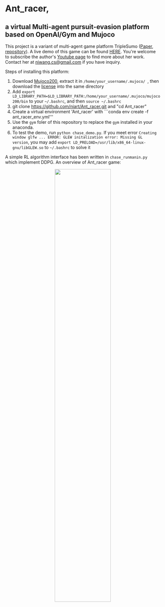 # Ant_racer, 
## a virtual Multi-agent pursuit-evasion platform based on OpenAI/Gym and Mujoco
This project is a variant of multi-agent game platform TripleSumo ([Paper](https://link.springer.com/chapter/10.1007/978-3-031-15908-4_15), [repository]( https://github.com/niart/triplesumo)). 
A live demo of this game can be found [HERE](https://www.youtube.com/watch?v=egSRK1eWnf4). You're welcome to subscribe the author's [Youtube page](https://www.youtube.com/@intelligentautonomoussyste5467/videos) to find more about her work. Contact her at niwang.cs@gmail.com if you have inquiry.

Steps of installing this platform:
1. Download [Mujoco200](https://www.roboti.us/download.html), extract it in 
   ```/home/your_username/.mujoco/ ```, then download the [license](https://www.roboti.us/license.html) into the same directory
2. Add ```export LD_LIBRARY_PATH=$LD_LIBRARY_PATH:/home/your_username/.mujoco/mujoco200/bin``` to your ```~/.bashrc```, and then ```source ~/.bashrc```
3. git clone https://github.com/niart/Ant_racer.git and "cd Ant_racer"
4. Create a virtual environment 'Ant_racer' with ```conda env create -f ant_racer_env.yml''' 
5. Use the ```gym``` foler of this repository to replace the ```gym``` installed in your anaconda. 
6. To test the demo, run ```python chase_demo.py```. If you meet error ```Creating window glfw ... ERROR: GLEW initalization error: Missing GL version```, you may add ```export LD_PRELOAD=/usr/lib/x86_64-linux-gnu/libGLEW.so``` to ```~/.bashrc``` to solve it

A simple RL algorithm interface has been written in ```chase_runmanin.py``` which implement DDPG.
An overview of Ant_racer game:
<p align="center">
<img src="https://github.com/niart/Ant_racer/blob/e65aa00da53000029a892883fec9e51d56977933/Screenshot%20from%202023-03-26%2001-01-37.png" width=60% height=60%>
</p>
